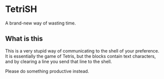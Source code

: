 # TetriSH
A brand-new way of wasting time.
## What is this
This is a very stupid way of communicating to the shell of your preference.
It is essentially the game of Tetris, but the blocks contain text characters,
and by clearing a line you send that line to the shell.

Please do something productive instead.